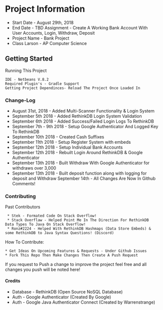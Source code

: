 # Project Information
* Start Date - August 29th, 2018
* End Date - TBD
Assignment - Create A Working Bank Account With User Accounts, Login, Withdraw, Deposit
 * Project Name - Bank Project
 * Class Larson - AP Computer Science
## Getting Started
Running This Project
```
IDE - Netbeans V.8.2
Required Plugin's - Gradle Support
Getting Project Dependinces- Reload The Project Once Loaded In
```
### Change-Log
* August 31st, 2018 - Added Multi-Scanner Functionality & Login System
 * September 5th 2018 - Added RethinkDB Login System Validation
 * September 6th 2018 - Added Success/Failed Login Logs To RethinkDB
 * September 7th - 9th 2018 - Setup Google Authenticator And Logged Key To RethinkDB
 * September 10th 2018 - Created Cash Suffixes
 * September 11th 2018 - Setup Register System with embeds
 * September 12th 2018 - Setup Individual Bank Accounts
 * September 12th 2018 - Rebuilt Login Around RethinkDB & Google Authenticator
 * September 13th 2018 - Built Withdraw With Google Authenticator for withdraws over 3,000
 * September 13th 2018 - Built deposit function along with logging for deposit and Withdraw
 September 14th - All Changes Are Now In Github Comments!
### Contributing
Past Contributors
```
 * Stek - Formated Code On Stack Overflow!
 * Stack Overflaw - Helped Point Me In The Direction For RethinkDB Data Types To Java On Stack Overflow!
 * Ronz#2224 - Helped With RethinkDB Hashmaps (Data Store Embeds) & some RethinkDB to Java Syntax Questions! (Discord)
```
How To Contribute:
```
* Get Ideas On Upcoming Features & Requests - Under Github Issues
* Fork This Repo Then Make Changes Then Create A Push Request
```
If you request to Push a change to improve the project feel free and all changes you push will be noted here!

#### Credits
 * Database - RethinkDB (Open Source NoSQL Database)
 * Auth - Google Authenticator (Created By Google)
 * Auth - Google Java Authenticator Connect (Created by Warrenstrange)
